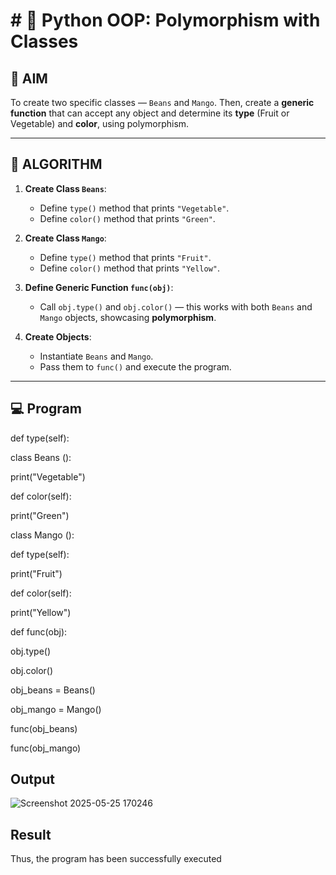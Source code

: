 # # 🐍 Python OOP: Polymorphism with Classes

## 🎯 AIM

To create two specific classes — `Beans` and `Mango`. Then, create a **generic function** that can accept any object and determine its **type** (Fruit or Vegetable) and **color**, using polymorphism.

---

## 🧠 ALGORITHM

1. **Create Class `Beans`**:
   - Define `type()` method that prints `"Vegetable"`.
   - Define `color()` method that prints `"Green"`.

2. **Create Class `Mango`**:
   - Define `type()` method that prints `"Fruit"`.
   - Define `color()` method that prints `"Yellow"`.

3. **Define Generic Function `func(obj)`**:
   - Call `obj.type()` and `obj.color()` — this works with both `Beans` and `Mango` objects, showcasing **polymorphism**.

4. **Create Objects**:
   - Instantiate `Beans` and `Mango`.
   - Pass them to `func()` and execute the program.

---

## 💻 Program
def type(self):

class Beans (): 

print("Vegetable") 

def color(self): 

print("Green")

class Mango ():

def type(self): 

print("Fruit") 

def color(self): 

print("Yellow")

def func(obj):

obj.type() 

obj.color()

obj_beans = Beans() 

obj_mango = Mango() 

func(obj_beans)

func(obj_mango)

## Output
![Screenshot 2025-05-25 170246](https://github.com/user-attachments/assets/99b87c44-4560-4386-a7a2-ccf8e50544cd)

## Result
 Thus, the program has been successfully executed
